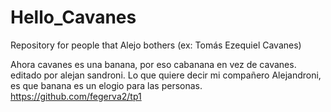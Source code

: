 # Hello_Cavanes
Repository for people that Alejo bothers (ex: Tomás Ezequiel Cavanes)


Ahora cavanes es una banana, por eso cabanana en vez de cavanes.
editado por alejan sandroni.
Lo que quiere decir mi compañero Alejandroni, es que banana es un elogio para las personas.
https://github.com/fegerva2/tp1
